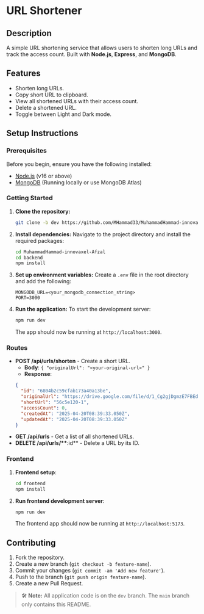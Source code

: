 # URL Shortener

## Description

A simple URL shortening service that allows users to shorten long URLs and track the access count. Built with **Node.js**, **Express**, and **MongoDB**.

## Features

- Shorten long URLs.
- Copy short URL to clipboard.
- View all shortened URLs with their access count.
- Delete a shortened URL.
- Toggle between Light and Dark mode.

## Setup Instructions

### Prerequisites

Before you begin, ensure you have the following installed:

- [Node.js](https://nodejs.org/) (v16 or above)
- [MongoDB](https://www.mongodb.com/try/download/community) (Running locally or use MongoDB Atlas)

### Getting Started

1. **Clone the repository:**

   ```bash
   git clone -b dev https://github.com/MHammad33/MuhammadHammad-innovaxel-Afzal.git
   ```

2. **Install dependencies:**
   Navigate to the project directory and install the required packages:

   ```bash
   cd MuhammadHammad-innovaxel-Afzal
   cd backend
   npm install
   ```

3. **Set up environment variables:**
   Create a `.env` file in the root directory and add the following:

   ```
   MONGODB_URL=<your_mongodb_connection_string>
   PORT=3000
   ```

4. **Run the application:**
   To start the development server:

   ```bash
   npm run dev
   ```

   The app should now be running at `http://localhost:3000`.

### Routes

- **POST /api/urls/shorten** - Create a short URL.
  - **Body**: `{ "originalUrl": "<your-original-url>" }`
  - **Response**:
  ```json
  {
  	"id": "6804b2c59cfab173a40a13be",
  	"originalUrl": "https://drive.google.com/file/d/1_Cg2gjDgmzE7FBEdcZTQ0Uknfiu6c9Le/view1121",
  	"shortUrl": "56c5e120-1",
  	"accessCount": 0,
  	"createdAt": "2025-04-20T08:39:33.050Z",
  	"updatedAt": "2025-04-20T08:39:33.050Z"
  }
  ```
- **GET /api/urls** - Get a list of all shortened URLs.
- **DELETE /api/urls/\*\***:id\*\* - Delete a URL by its ID.

### Frontend

1. **Frontend setup**:

   ```bash
   cd frontend
   npm install
   ```

2. **Run frontend development server**:

   ```bash
   npm run dev
   ```

   The frontend app should now be running at `http://localhost:5173`.

## Contributing

1. Fork the repository.
2. Create a new branch (`git checkout -b feature-name`).
3. Commit your changes (`git commit -am 'Add new feature'`).
4. Push to the branch (`git push origin feature-name`).
5. Create a new Pull Request.

> 🛠 **Note:** All application code is on the `dev` branch. The `main` branch only contains this README.
